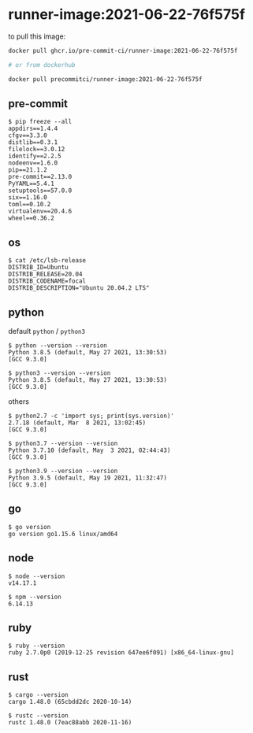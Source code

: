 runner-image:2021-06-22-76f575f
===============================

to pull this image:

```bash
docker pull ghcr.io/pre-commit-ci/runner-image:2021-06-22-76f575f

# or from dockerhub

docker pull precommitci/runner-image:2021-06-22-76f575f
```

## pre-commit

```console
$ pip freeze --all
appdirs==1.4.4
cfgv==3.3.0
distlib==0.3.1
filelock==3.0.12
identify==2.2.5
nodeenv==1.6.0
pip==21.1.2
pre-commit==2.13.0
PyYAML==5.4.1
setuptools==57.0.0
six==1.16.0
toml==0.10.2
virtualenv==20.4.6
wheel==0.36.2
```

## os

```console
$ cat /etc/lsb-release
DISTRIB_ID=Ubuntu
DISTRIB_RELEASE=20.04
DISTRIB_CODENAME=focal
DISTRIB_DESCRIPTION="Ubuntu 20.04.2 LTS"
```

## python

default `python` / `python3`

```console
$ python --version --version
Python 3.8.5 (default, May 27 2021, 13:30:53)
[GCC 9.3.0]

$ python3 --version --version
Python 3.8.5 (default, May 27 2021, 13:30:53)
[GCC 9.3.0]
```

others

```console
$ python2.7 -c 'import sys; print(sys.version)'
2.7.18 (default, Mar  8 2021, 13:02:45)
[GCC 9.3.0]

$ python3.7 --version --version
Python 3.7.10 (default, May  3 2021, 02:44:43)
[GCC 9.3.0]

$ python3.9 --version --version
Python 3.9.5 (default, May 19 2021, 11:32:47)
[GCC 9.3.0]
```

## go

```console
$ go version
go version go1.15.6 linux/amd64
```

## node

```console
$ node --version
v14.17.1

$ npm --version
6.14.13
```

## ruby

```console
$ ruby --version
ruby 2.7.0p0 (2019-12-25 revision 647ee6f091) [x86_64-linux-gnu]
```

## rust

```console
$ cargo --version
cargo 1.48.0 (65cbdd2dc 2020-10-14)

$ rustc --version
rustc 1.48.0 (7eac88abb 2020-11-16)
```
